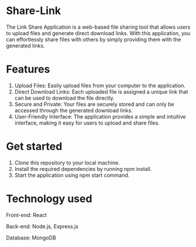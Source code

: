 # Share-Link

The Link Share Application is a web-based file sharing tool that allows users to upload files and generate direct download links. With this application, you can effortlessly share files with others by simply providing them with the generated links.

# Features

1) Upload Files: Easily upload files from your computer to the application.
2) Direct Download Links: Each uploaded file is assigned a unique link that can be used to download the file directly.
3) Secure and Private: Your files are securely stored and can only be accessed through the generated download links.
4) User-Friendly Interface: The application provides a simple and intuitive interface, making it easy for users to upload and share files.

# Get started

1) Clone this repository to your local machine.
2) Install the required dependencies by running npm install.
3) Start the application using npm start command.

# Technology used

Front-end: React

Back-end: Node.js, Express.js

Database: MongoDB
